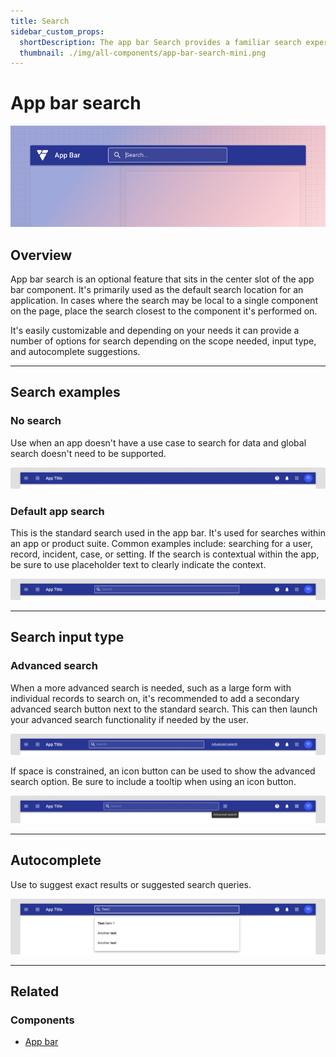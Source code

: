 ```yaml
---
title: Search
sidebar_custom_props:
  shortDescription: The app bar Search provides a familiar search experience for users across programs.
  thumbnail: ./img/all-components/app-bar-search-mini.png
---
```


# App bar search

<ComponentVisual storybookUrl="https://forge.tylerdev.io/main/?path=/docs/components-app-bar-search--docs">

![](./images/app-bar-search-header.png)

</ComponentVisual>

## Overview

App bar search is an optional feature that sits in the center slot of the app bar component. It's primarily used as the default search location for an application. In cases where the search may be local to a single component on the page, place the search closest to the component it's performed on.

It's easily customizable and depending on your needs it can provide a number of options for search depending on the scope needed, input type, and autocomplete suggestions.

---

## Search examples

### No search
Use when an app doesn't have a use case to search for data and global search doesn't need to be supported.

<ImageBlock>

![Image of the app bar with no search.](./images/app-bar-no-search.png)

</ImageBlock>    


### Default app search
This is the standard search used in the app bar. It's used for searches within an app or product suite. Common examples include: searching for a user, record, incident, case, or setting. If the search is contextual within the app, be sure to use placeholder text to clearly indicate the context.

<ImageBlock>

![Image of the app bar with an internal search option.](./images/app-bar-search.png)

</ImageBlock>


---

## Search input type

### Advanced search
When a more advanced search is needed, such as a large form with individual records to search on, it's recommended to add a secondary advanced search button next to the standard search. This can then launch your advanced search functionality if needed by the user.

<ImageBlock>

![Image of the app bar with search and a text button next to the search input for an advanced search.](./images/app-bar-search-adv.png)

</ImageBlock>


If space is constrained, an icon button can be used to show the advanced search option. Be sure to include a tooltip when using an icon button.

<ImageBlock>

![Image of the app bar with search and an icon button next to the search input for an advanced search.](./images/app-bar-search-adv-alt.png)

</ImageBlock>

---

## Autocomplete

Use to suggest exact results or suggested search queries.

<ImageBlock>

![Image of the app bar with autocomplete search suggestions.](./images/app-bar-search-auto.png)

</ImageBlock>

--- 

## Related 

### Components

- [App bar](/components/app-bar/app-bar)

